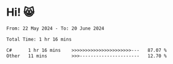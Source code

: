 # Hi! 😸

<!--START_SECTION:waka-->

```txt
From: 22 May 2024 - To: 20 June 2024

Total Time: 1 hr 16 mins

C#      1 hr 16 mins    >>>>>>>>>>>>>>>>>>>>>>---   87.07 %
Other   11 mins         >>>----------------------   12.70 %
```

<!--END_SECTION:waka-->